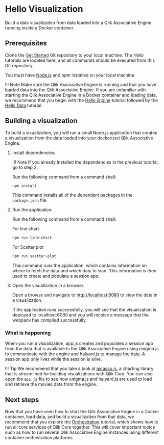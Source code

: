 # Hello Visualization

Build a data visualization from data loaded into a Qlik Associative Engine running inside a Docker container.

## Prerequisites

Clone the [Get Started](https://github.com/qlik-oss/core-get-started) Git repository
to your local machine. The *Hello* tutorials are located here, and all commands should be executed from this Git repository.

You must have [Node.js](https://nodejs.org/en/) and npm installed on your local machine.

!!! Note
    Make sure the Qlik Associative Engine is running and that you have loaded data into the Qlik Associative Engine.
    If you are unfamiliar with starting the Qlik Associative Engine in a Docker container and loading data,
    we recommend that you begin with the [Hello Engine](./hello-engine.md) tutorial followed by the
    [Hello Data](./hello-data.md) tutorial.

## Building a visualization

To build a visualization, you will run a small Node.js application
that creates a visualization from the data loaded into your dockerized Qlik Associative Engine.

1. Install dependencies.

    !!! Note
        If you already installed the dependencies in the previous tutorial, go to step 2.

    Run the following command from a command shell:

    ```bash
    npm install
    ```

    This command installs all of the dependent packages in the `package.json` file.

1. Run the application.

    Run the following command from a command shell:

    For line chart

    ```bash
    npm run line-chart
    ```
    For Scatter plot
    ```bash
    npm run scatter-plot
    ```
    This command runs the application, which contains information on where to fetch the data and which data to load.
    This information is then used to create and populate a session app.

1. Open the visualization in a browser.

    Open a browse and navigate to [http://localhost:8080](http://localhost:8080) to view the data in a visualization.

    If the application runs successfully,
    you will see that the visualization is deployed to localhost:8080
    and you will receive a message that the webpack has compiled successfully.

### What is happening

When you run a visualization, app.js creates and populates a session app
from the data that is available to the Qlik Associative Engine using enigma.js
to communicate with the engine and halyard.js to manage the data.
A session app only lives while the session is alive.

!!! Tip
    We recommend that you take a look at [picasso.js](https://github.com/qlik-oss/picasso.js),
    a charting library that is streamlined for building visualizations with Qlik Core.
    You can also open the `app.js` file to see how enigma.js and halyard.js are used
    to load and retrieve the movies data from the engine.

## Next steps

Now that you have seen how to start the Qlik Associative Engine in a Docker container,
load data, and build a visualization from that data,
we recommend that you explore the [Orchestration](./orchestration.md) tutorial,
which shows how to run all core services of Qlik Core together.
This will cover important topics such as how to run several Qlik Associative Engine instances using
different container orchestration platforms.
